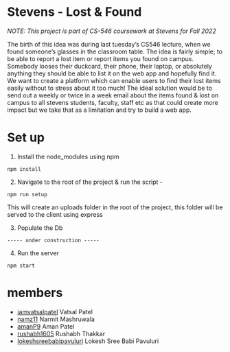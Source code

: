 # Stevens - Lost & Found

_NOTE: This project is part of CS-546 coursework at Stevens for Fall 2022_

The birth of this idea was during last tuesday’s CS546 lecture, when we found someone’s glasses in the classroom table. The idea is fairly simple; to be able to report a lost item or report items you found on campus. Somebody looses their duckcard, their phone, their laptop, or absolutely anything they should be able to list it on the web app and hopefully find it. We want to create a platform which can enable users to find their lost items easily without to stress about it too much! The ideal solution would be to send out a weekly or twice in a week email about the items found & lost on campus to all stevens students, faculty, staff etc as that could create more impact but we take that as a limitation and try to build a web app.

# Set up

1. Install the node_modules using npm

```
npm install
```

2. Navigate to the root of the project & run the script -

```
npm run setup
```

This will create an uploads folder in the root of the project, this folder will be served to the client using express

3. Populate the Db

```
----- under construction -----
```

4. Run the server

```
npm start
```

# members

- [iamvatsalpatel](https://github.com/iamvatsalpatel) Vatsal Patel
- [namz11](https://github.com/namz11) Narmit Mashruwala
- [amanP9](https://github.com/amanP9) Aman Patel
- [rushabh1605](https://github.com/rushabh1605) Rushabh Thakkar
- [lokeshsreebabipavuluri](https://github.com/lokeshsreebabipavuluri) Lokesh Sree Babi Pavuluri
